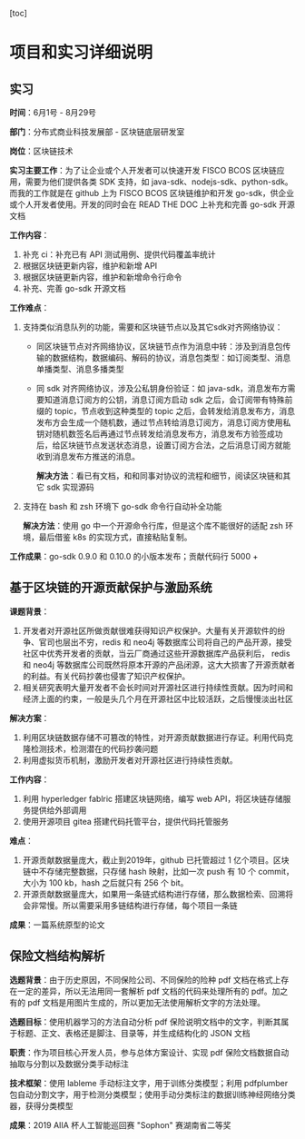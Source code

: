 [toc]

# 项目和实习详细说明

## 实习

**时间**：6月1号 - 8月29号

**部门**：分布式商业科技发展部 - 区块链底层研发室

**岗位**：区块链技术

**实习主要工作**：为了让企业或个人开发者可以快速开发 FISCO BCOS 区块链应用，需要为他们提供各类 SDK 支持，如 java-sdk、nodejs-sdk、python-sdk。而我的工作就是在 github 上为 FISCO BCOS 区块链维护和开发 go-sdk，供企业或个人开发者使用。开发的同时会在 READ THE DOC 上补充和完善 go-sdk 开源文档

**工作内容**：

1. 补充 ci：补充已有 API 测试用例、提供代码覆盖率统计
2. 根据区块链更新内容，维护和新增 API
3. 根据区块链更新内容，维护和新增命令行命令
4. 补充、完善 go-sdk 开源文档

**工作难点**：

1. 支持类似消息队列的功能，需要和区块链节点以及其它sdk对齐网络协议：

   - 同区块链节点对齐网络协议，区块链节点作为消息中转：涉及到消息包传输的数据结构，数据编码、解码的协议，消息包类型：如订阅类型、消息单播类型、消息多播类型

   - 同 sdk 对齐网络协议，涉及公私钥身份验证：如 java-sdk，消息发布方需要知道消息订阅方的公钥，消息订阅方启动 sdk 之后，会订阅带有特殊前缀的 topic，节点收到这种类型的 topic 之后，会转发给消息发布方，消息发布方会生成一个随机数，通过节点转给消息订阅方，消息订阅方使用私钥对随机数签名后再通过节点转发给消息发布方，消息发布方验签成功后，给区块链节点发送状态消息，设置订阅方合法，之后消息订阅方就能收到消息发布方推送的消息。

     **解决方法**：看已有文档，和和同事对协议的流程和细节，阅读区块链和其它 sdk 实现源码

3. 支持在 bash 和 zsh 环境下  go-sdk 命令行自动补全功能

   **解决方法**：使用 go 中一个开源命令行库，但是这个库不能很好的适配 zsh 环境，最后借鉴 k8s 的实现方式，直接粘贴复制。

**工作成果**：go-sdk 0.9.0 和 0.10.0 的小版本发布；贡献代码行 5000  +



## 基于区块链的开源贡献保护与激励系统

**课题背景**：

1. 开发者对开源社区所做贡献很难获得知识产权保护。大量有关开源软件的纷争、官司也层出不穷，redis 和 neo4j 等数据库公司将自己的产品开源，接受社区中优秀开发者的贡献，当云厂商通过这些开源数据库产品获利后， redis 和 neo4j 等数据库公司既然将原本开源的产品闭源，这大大损害了开源贡献者的利益。有关代码抄袭也侵害了知识产权保护。
2. 相关研究表明大量开发者不会长时间对开源社区进行持续性贡献。因为时间和经济上面的约束，一般是头几个月在开源社区中比较活跃，之后慢慢淡出社区

**解决方案**：

1. 利用区块链数据存储不可篡改的特性，对开源贡献数据进行存证。利用代码克隆检测技术，检测潜在的代码抄袭问题
2. 利用虚拟货币机制，激励开发者对开源社区进行持续性贡献。

**工作内容**：

1. 利用 hyperledger fablric 搭建区块链网络，编写 web API，将区块链存储服务提供给外部调用
2. 使用开源项目 gitea 搭建代码托管平台，提供代码托管服务

**难点**：

1. 开源贡献数据量庞大，截止到2019年，github 已托管超过 1 亿个项目。区块链中不存储完整数据，只存储 hash 映射，比如一次 push 有 10 个 commit，大小为 100 kb，hash 之后就只有 256 个 bit。
2. 开源贡献数据量庞大，如果用一条链式结构进行存储，那么数据检索、回溯将会非常慢。所以需要采用多链结构进行存储，每个项目一条链

**成果**：一篇系统原型的论文



## 保险文档结构解析

**选题背景**：由于历史原因，不同保险公司、不同保险的险种 pdf 文档在格式上存在一定的差异，所以无法用同一套解析 pdf 文档的代码来处理所有的 pdf。加之有的 pdf 文档是用图片生成的，所以更加无法使用解析文字的方法处理。

**选题目标**：使用机器学习的方法自动分析 pdf 保险说明文档中的文字，判断其属于标题、正文、表格还是脚注、目录等，并生成结构化的 JSON 文档

**职责**：作为项目核心开发人员，参与总体方案设计、实现 pdf 保险文档数据自动抽取与分割以及数据分类手动标注

**技术框架**：使用 lableme 手动标注文字，用于训练分类模型；利用 pdfplumber 包自动分割文字，用于检测分类模型；使用手动分类标注的数据训练神经网络分类器，获得分类模型

**成果**：2019 AIIA 杯人工智能巡回赛 "Sophon" 赛湖南省二等奖